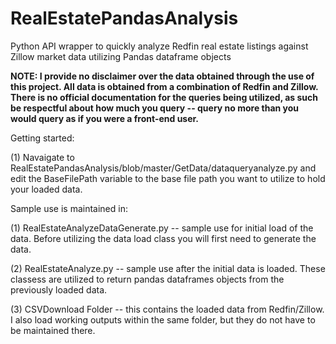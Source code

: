 # RealEstatePandasAnalysis
Python API wrapper to quickly analyze Redfin real estate listings against Zillow market data utilizing Pandas dataframe objects


**NOTE: I provide no disclaimer over the data obtained through the use of this project. All data is obtained from a combination of Redfin and Zillow. There is no official documentation for the queries being utilized, as such be respectful about how much you query -- query no more than you would query as if you were a front-end user.**


Getting started:

(1) Navaigate to RealEstatePandasAnalysis/blob/master/GetData/dataqueryanalyze.py and edit the BaseFilePath variable to the base file path you want to utilize to hold your loaded data.


Sample use is maintained in:

(1) RealEstateAnalyzeDataGenerate.py -- sample use for initial load of the data. Before utilizing the data load class you will first need to generate the data.

(2) RealEstateAnalyze.py -- sample use after the initial data is loaded. These classess are utilized to return pandas dataframes objects from the previously loaded data.

(3) CSVDownload Folder -- this contains the loaded data from Redfin/Zillow. I also load working outputs within the same folder, but they do not have to be maintained there.

